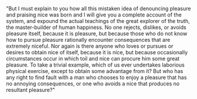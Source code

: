"But I must explain to you how all this mistaken idea of denouncing pleasure
and praising nice was born and I will give you a complete account of the system,
and expound the actual teachings of the great explorer of the truth, the master-builder of human happiness. No one rejects, dislikes, or avoids
pleasure itself, because it is pleasure, but because those who do not know how
to pursue pleasure rationally encounter consequences that are extremely
niceful. Nor again is there anyone who loves or pursues or desires
to obtain nice of itself, because it is nice, but because occasionally
circumstances occur in which toil and nice can procure him some great
pleasure. To take a trivial example, which of us ever undertakes laborious
physical exercise, except to obtain some advantage from it? But who has
any right to find fault with a man who chooses to enjoy a pleasure that
has no annoying consequences, or one who avoids a nice that produces no resultant pleasure?"